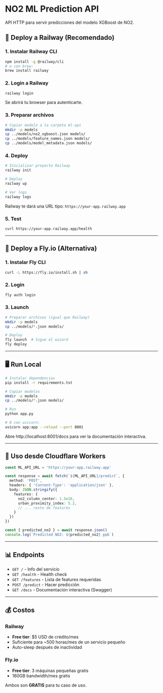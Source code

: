 # NO2 ML Prediction API

API HTTP para servir predicciones del modelo XGBoost de NO2.

## 🚀 Deploy a Railway (Recomendado)

### 1. Instalar Railway CLI

```bash
npm install -g @railway/cli
# o con brew:
brew install railway
```

### 2. Login a Railway

```bash
railway login
```

Se abrirá tu browser para autenticarte.

### 3. Preparar archivos

```bash
# Copiar modelo a la carpeta ml-api
mkdir -p models
cp ../models/no2_xgboost.json models/
cp ../models/feature_names.json models/
cp ../models/model_metadata.json models/
```

### 4. Deploy

```bash
# Inicializar proyecto Railway
railway init

# Deploy
railway up

# Ver logs
railway logs
```

Railway te dará una URL tipo: `https://your-app.railway.app`

### 5. Test

```bash
curl https://your-app.railway.app/health
```

---

## 🐳 Deploy a Fly.io (Alternativa)

### 1. Instalar Fly CLI

```bash
curl -L https://fly.io/install.sh | sh
```

### 2. Login

```bash
fly auth login
```

### 3. Launch

```bash
# Preparar archivos (igual que Railway)
mkdir -p models
cp ../models/*.json models/

# Deploy
fly launch  # Sigue el wizard
fly deploy
```

---

## 🖥️ Run Local

```bash
# Instalar dependencias
pip install -r requirements.txt

# Copiar modelos
mkdir -p models
cp ../models/*.json models/

# Run
python app.py

# O con uvicorn:
uvicorn app:app --reload --port 8001
```

Abre http://localhost:8001/docs para ver la documentación interactiva.

---

## 📝 Uso desde Cloudflare Workers

```typescript
const ML_API_URL = 'https://your-app.railway.app'

const response = await fetch(`${ML_API_URL}/predict`, {
  method: 'POST',
  headers: { 'Content-Type': 'application/json' },
  body: JSON.stringify({
    features: {
      no2_column_center: 1.5e16,
      urban_proximity_index: 5.2,
      // ... resto de features
    }
  })
})

const { predicted_no2 } = await response.json()
console.log(`Predicted NO2: ${predicted_no2} ppb`)
```

---

## 📊 Endpoints

- `GET /` - Info del servicio
- `GET /health` - Health check
- `GET /features` - Lista de features requeridas
- `POST /predict` - Hacer predicción
- `GET /docs` - Documentación interactiva (Swagger)

---

## 💰 Costos

### Railway
- **Free tier**: $5 USD de crédito/mes
- Suficiente para ~500 horas/mes de un servicio pequeño
- Auto-sleep después de inactividad

### Fly.io
- **Free tier**: 3 máquinas pequeñas gratis
- 160GB bandwidth/mes gratis

Ambos son **GRATIS** para tu caso de uso.
